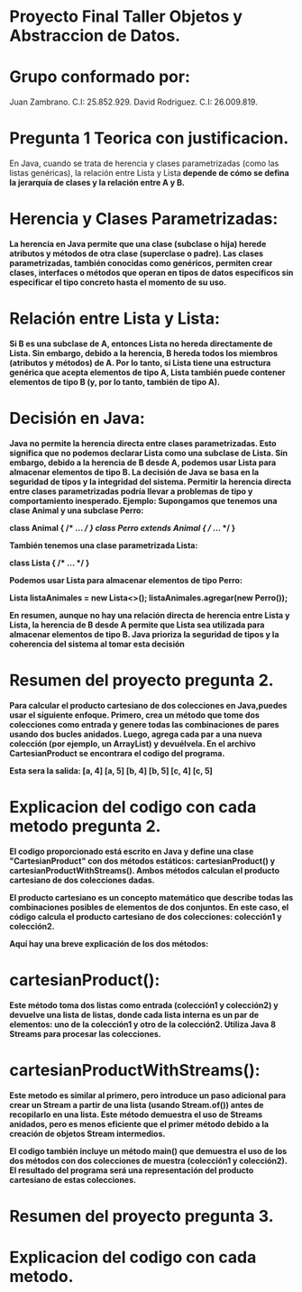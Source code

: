 # Proyecto Final Taller Objetos y Abstraccion de Datos.

# Grupo conformado por:

Juan Zambrano. C.I: 25.852.929.
David Rodriguez. C.I: 26.009.819.

# Pregunta 1 Teorica con justificacion.

En Java, cuando se trata de herencia y clases parametrizadas (como las listas genéricas), la relación entre Lista<A> y Lista<B> depende de cómo se defina la jerarquía de clases y la relación entre A y B.

# Herencia y Clases Parametrizadas:
La herencia en Java permite que una clase (subclase o hija) herede atributos y métodos de otra clase (superclase o padre).
Las clases parametrizadas, también conocidas como genéricos, permiten crear clases, interfaces o métodos que operan en tipos de datos específicos sin especificar el tipo concreto hasta el momento de su uso.

# Relación entre Lista<A> y Lista<B>:
Si B es una subclase de A, entonces Lista<B> no hereda directamente de Lista<A>.
Sin embargo, debido a la herencia, B hereda todos los miembros (atributos y métodos) de A.
Por lo tanto, si Lista<A> tiene una estructura genérica que acepta elementos de tipo A, Lista<B> también puede contener elementos de tipo B (y, por lo tanto, también de tipo A).

# Decisión en Java:
Java no permite la herencia directa entre clases parametrizadas.
Esto significa que no podemos declarar Lista<B> como una subclase de Lista<A>.
Sin embargo, debido a la herencia de B desde A, podemos usar Lista<A> para almacenar elementos de tipo B.
La decisión de Java se basa en la seguridad de tipos y la integridad del sistema. Permitir la herencia directa entre clases parametrizadas podría llevar a problemas de tipo y comportamiento inesperado.
Ejemplo:
Supongamos que tenemos una clase Animal y una subclase Perro:

class Animal { /* ... */ }
class Perro extends Animal { /* ... */ }


También tenemos una clase parametrizada Lista<T>:

class Lista<T> { /* ... */ }

Podemos usar Lista<Animal> para almacenar elementos de tipo Perro:

Lista<Animal> listaAnimales = new Lista<>();
listaAnimales.agregar(new Perro());

En resumen, aunque no hay una relación directa de herencia entre Lista<A> y Lista<B>, la herencia de B desde A permite que Lista<A> sea utilizada para almacenar elementos de tipo B. Java prioriza la seguridad de tipos y la coherencia del sistema al tomar esta decisión

# Resumen del proyecto pregunta 2.

 Para calcular el producto cartesiano de dos colecciones en Java,puedes usar el siguiente enfoque. Primero, crea un método que tome dos colecciones como entrada y genere todas las combinaciones de pares usando dos bucles anidados. Luego, agrega cada par a una nueva colección (por ejemplo, un ArrayList) y devuélvela. En el archivo CartesianProduct se encontrara el codigo del programa.

Esta sera la salida:
[a, 4]
[a, 5]
[b, 4]
[b, 5]
[c, 4]
[c, 5]

# Explicacion del codigo con cada metodo pregunta 2.

El codigo proporcionado está escrito en Java y define una clase "CartesianProduct" con dos métodos estáticos: cartesianProduct() y cartesianProductWithStreams(). Ambos métodos calculan el producto cartesiano de dos colecciones dadas.

El producto cartesiano es un concepto matemático que describe todas las combinaciones posibles de elementos de dos conjuntos. En este caso, el código calcula el producto cartesiano de dos colecciones: colección1 y colección2.

Aquí hay una breve explicación de los dos métodos:

# cartesianProduct():
Este método toma dos listas como entrada (colección1 y colección2) y devuelve una lista de listas, donde cada lista interna es un par de elementos: uno de la colección1 y otro de la colección2. Utiliza Java 8 Streams para procesar las colecciones.

# cartesianProductWithStreams():
Este metodo es similar al primero, pero introduce un paso adicional para crear un Stream a partir de una lista (usando Stream.of()) antes de recopilarlo en una lista. Este método demuestra el uso de Streams anidados, pero es menos eficiente que el primer método debido a la creación de objetos Stream intermedios.

El codigo también incluye un método main() que demuestra el uso de los dos métodos con dos colecciones de muestra (colección1 y colección2). El resultado del programa será una representación del producto cartesiano de estas colecciones.

# Resumen del proyecto pregunta 3.


# Explicacion del codigo con cada metodo.

